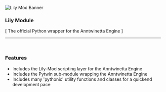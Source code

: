 ![Lily Mod Banner](https://private-user-images.githubusercontent.com/118138305/370608403-fdc5a337-8fd8-4dbb-a4f6-b53edd92c81c.png?jwt=eyJhbGciOiJIUzI1NiIsInR5cCI6IkpXVCJ9.eyJpc3MiOiJnaXRodWIuY29tIiwiYXVkIjoicmF3LmdpdGh1YnVzZXJjb250ZW50LmNvbSIsImtleSI6ImtleTUiLCJleHAiOjE3MjkwMjMyNTQsIm5iZiI6MTcyOTAyMjk1NCwicGF0aCI6Ii8xMTgxMzgzMDUvMzcwNjA4NDAzLWZkYzVhMzM3LThmZDgtNGRiYi1hNGY2LWI1M2VkZDkyYzgxYy5wbmc_WC1BbXotQWxnb3JpdGhtPUFXUzQtSE1BQy1TSEEyNTYmWC1BbXotQ3JlZGVudGlhbD1BS0lBVkNPRFlMU0E1M1BRSzRaQSUyRjIwMjQxMDE1JTJGdXMtZWFzdC0xJTJGczMlMkZhd3M0X3JlcXVlc3QmWC1BbXotRGF0ZT0yMDI0MTAxNVQyMDA5MTRaJlgtQW16LUV4cGlyZXM9MzAwJlgtQW16LVNpZ25hdHVyZT1lZjExOTM0NDcyOGJlNWRiNDQ5MDAxMDIzZTY2OWY0NTM1Yjg1OTU2MGU1YTBlMjMyYmQ5YTEyOTkyMjk4OGY4JlgtQW16LVNpZ25lZEhlYWRlcnM9aG9zdCJ9.inpj0QaS4r8NJS63BDF6C5aKQMnH7hSQCTith3LJxBE)
<h3>Lily Module</h3>
[ The official Python wrapper for the Anntwinetta Engine ]
<hr>
<br>

### Features
- Includes the Lily-Mod scripting layer for the Anntwinetta Engine
- Includes the Pytwin sub-module wrapping the Anntwinetta Engine
- Includes many 'pythonic' utility functions and classes for a quickend development pace
